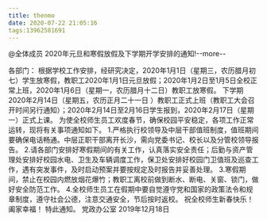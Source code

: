 ```yaml
---
title: thenmo
date: 2020-07-22 21:05:16
tags:13962581691
---
```

@全体成员 
2020年元旦和寒假放假及下学期开学安排的通知!--more--
<!--more-->

各部门：
根据学校工作安排，经研究决定，2020年1月1日（星期三，农历腊月初七）学生放寒假，教职工2020年1月1日元旦放假；2020年1月2日至1月5日全校正常上班，2020年1月6日（星期一，农历腊月十二日）教职工放寒假。
   下学期2020年2月14日（星期五，农历正月二十一日 ）教职工正式上班（教职工大会召开时间另行通知）；2020年2月14日至2月16日学生报到，2020年2月17日（星期一）正式上课。
   为使全校师生员工欢度春节，确保校园平安稳定，各项工作正常运转，现将有关事项通知如下。
   1.严格执行校领导及中层干部值班制度，值班期间要确保电话畅通。中层正职干部离开长沙，需向党委书记、校长以及分管校领导报告。
   2.请各部门安排好寒假期间的有关工作，认真落实安全责任；后勤与资产管理处安排好校园水电、卫生及车辆调度工作，保卫处安排好校园门卫值班及巡查工作，遇有突发事件，及时启动预案并要按规定及时报告并妥善处理。
   3.寒假期间，禁止在校园内燃放烟花爆竹；教职工离校前做到断水、断电、关窗、锁门，做好安全防范工作。
   4.全校师生员工在假期中要自觉遵守党和国家的政策法令和规章制度，遵守社会公德，注意交通安全，节后按时返校。
   祝全校师生新春快乐！阖家幸福！
   特此通知。 
 党政办公室
2019年12月18日